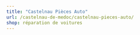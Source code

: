 ```yaml
---
title: "Castelnau Pièces Auto"
url: /castelnau-de-medoc/castelnau-pieces-auto/
shop: réparation de voitures
---
```

